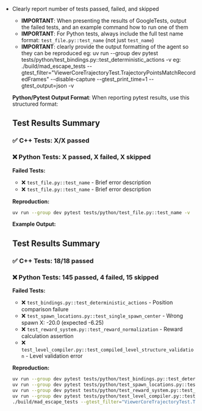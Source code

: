 - Clearly report number of tests passed, failed, and skipped
   - **IMPORTANT**: When presenting the results of GoogleTests, output the failed tests, and an example command how to run one of them
   - **IMPORTANT**: For Python tests, always include the full test name format: `test_file.py::test_name` (not just `test_name`)
   - **IMPORTANT**: clearly provide the output formatting of the agent so they can be reproduced
   eg: uv run --group dev pytest tests/python/test_bindings.py::test_deterministic_actions -v
   eg: ./build/mad_escape_tests --gtest_filter="ViewerCoreTrajectoryTest.TrajectoryPointsMatchRecordedFrames" --disable-capture --gtest_print_time=1 --gtest_output=json -v

   **Python/Pytest Output Format**:
   When reporting pytest results, use this structured format:

   ## Test Results Summary

   ### ✅ C++ Tests: X/X passed
   ### ❌ Python Tests: X passed, X failed, X skipped

   **Failed Tests:**
   - ❌ `test_file.py::test_name` - Brief error description
   - ❌ `test_file.py::test_name` - Brief error description

   **Reproduction:**
   ```bash
   uv run --group dev pytest tests/python/test_file.py::test_name -v
   ```

   **Example Output:**

   ## Test Results Summary

   ### ✅ C++ Tests: 18/18 passed
   ### ❌ Python Tests: 145 passed, 4 failed, 15 skipped

   **Failed Tests:**
   - ❌ `test_bindings.py::test_deterministic_actions` - Position comparison failure
   - ❌ `test_spawn_locations.py::test_single_spawn_center` - Wrong spawn X: -20.0 (expected -6.25)
   - ❌ `test_reward_system.py::test_reward_normalization` - Reward calculation assertion
   - ❌ `test_level_compiler.py::test_compiled_level_structure_validation` - Level validation error

   **Reproduction:**
   ```bash
   uv run --group dev pytest tests/python/test_bindings.py::test_deterministic_actions -v
   uv run --group dev pytest tests/python/test_spawn_locations.py::test_single_spawn_center -v
   uv run --group dev pytest tests/python/test_reward_system.py::test_reward_normalization -v
   uv run --group dev pytest tests/python/test_level_compiler.py::test_compiled_level_structure_validation -v
   ./build/mad_escape_tests --gtest_filter="ViewerCoreTrajectoryTest.TrajectoryPointsMatchRecordedFrames" --disable-capture --gtest_print_time=1 --gtest_output=json -v
   ```
